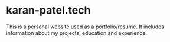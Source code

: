 # karan-patel.tech

This is a personal website used as a portfolio/resume. It includes information about my projects, education and experience.
